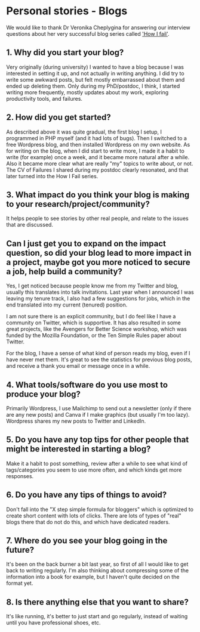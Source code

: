 # Personal stories - Blogs

We would like to thank Dr Veronika Cheplygina for answering our interview questions about her very successful blog series called ['How I fail'](https://veronikach.com/failure/).

## 1. Why did you start your blog?

Very originally (during university) I wanted to have a blog because I was interested in setting it up, and not actually in writing anything. I did try to write some awkward posts, but felt mostly embarrassed about them and ended up deleting them. Only during my PhD/postdoc, I think, I started writing more frequently, mostly updates about my work, exploring productivity tools, and failures.

## 2. How did you get started?

As described above it was quite gradual, the first blog I setup, I programmed in PHP myself (and it had lots of bugs). Then I switched to a free Wordpress blog, and then installed Wordpress on my own website. As for writing on the blog, when I did start to write more, I made it a habit to write (for example) once a week, and it became more natural after a while. Also it became more clear what are really "my" topics to write about, or not. The CV of Failures I shared during my postdoc clearly resonated, and that later turned into the How I Fail series.

## 3. What impact do you think your blog is making to your research/project/community?

It helps people to see stories by other real people, and relate to the issues that are discussed.

## Can I just get you to expand on the impact question, so did your blog lead to more impact in a project, maybe got you more noticed to secure a job, help build a community?

Yes, I get noticed because people know me from my Twitter and blog, usually this translates into talk invitations. Last year when I announced I was leaving my tenure track, I also had a few suggestions for jobs, which in the end translated into my current (tenured) position.

I am not sure there is an explicit community, but I do feel like I have a community on Twitter, which is supportive. It has also resulted in some great projects, like the Avengers for Better Science workshop, which was funded by the Mozilla Foundation, or the Ten Simple Rules paper about Twitter.

For the blog, I have a sense of what kind of person reads my blog, even if I have never met them. It's great to see the statistics for previous blog posts, and receive a thank you email or message once in a while.


## 4. What tools/software do you use most to produce your blog?

Primarily Wordpress, I use Mailchimp to send out a newsletter (only if there are any new posts) and Canva if I make graphics (but usually I'm too lazy). Wordpress shares my new posts to Twitter and LinkedIn.

## 5. Do you have any top tips for other people that might be interested in starting a blog?

Make it a habit to post something, review after a while to see what kind of tags/categories you seem to use more often, and which kinds get more responses.

## 6. Do you have any tips of things to avoid?

Don't fall into the "X step simple formula for bloggers" which is optimized to create short content with lots of clicks. There are lots of types of "real" blogs there that do not do this, and which have dedicated readers.

## 7. Where do you see your blog going in the future?

It's been on the back burner a bit last year, so first of all I would like to get back to writing regularly. I'm also thinking about compressing some of the information into a book for example, but I haven't quite decided on the format yet.

## 8. Is there anything else that you want to share?

It's like running, it's better to just start and go regularly, instead of waiting until you have professional shoes, etc.
